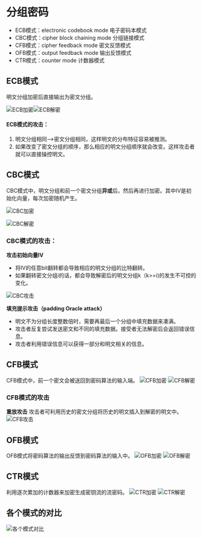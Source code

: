 # 分组密码

- ECB模式：electronic codebook mode 电子密码本模式
- CBC模式：cipher block chaining mode 分组链接模式
- CFB模式：cipher feedback mode 密文反馈模式
- OFB模式：output feedback mode 输出反馈模式
- CTR模式：counter mode 计数器模式
<!-- more -->
## ECB模式

明文分组加密后直接输出为密文分组。

![ECB加密](ecb-enc.png)![ECB解密](ecb-dec.png)

#### ECB模式的攻击：

1. 明文分组相同-->密文分组相同，这样明文的分布特征容易被推测。
2. 如果改变了密文分组的顺序，那么相应的明文分组顺序就会改变。这样攻击者就可以直接操控明文。

## CBC模式

CBC模式中，明文分组和前一个密文分组**异或**后，然后再进行加密。其中IV是初始化向量，每次加密随机产生。

![CBC加密](cbc-enc.png)

![CBC解密](cbc-dec.png)



### **CBC模式的攻击**：

**攻击初始向量IV**

- 将IV的任意bit翻转都会导致相应的明文分组的比特翻转。
- 如果翻转密文分组i的话，都会导致解密后的明文分组k（k>=i)的发生不可控的变化。

![CBC攻击](cbc-ack.png)

**填充提示攻击（padding Oracle attack）**

- 明文不为分组长度整数倍时，需要再最后一个分组中填充数据来凑满。
- 攻击者反复尝试发送密文和不同的填充数据。接受者无法解密后会返回错误信息。
- 攻击者利用错误信息可以获得一部分和明文相关的信息。

## CFB模式
CFB模式中，前一个密文会被送回到密码算法的输入端。
![CFB加密](cfb-enc.png)
![CFB解密](cfb-enc.png)

### CFB模式的攻击
**重放攻击**
攻击者可利用历史的密文分组将历史的明文插入到解密的明文中。
![CFB攻击](cfb-ack.png)

## OFB模式
OFB模式将密码算法的输出反馈到密码算法的输入中。
![OFB加密](ofb-enc.png)
![OFB解密](ofb-dec.png)

## CTR模式
利用逐次累加的计数器来加密生成密钥流的流密码。
![CTR加密](ctr-enc.png)
![CTR解密](ctr-dec.png)

## 各个模式的对比
![各个模式对比](compare.png)
